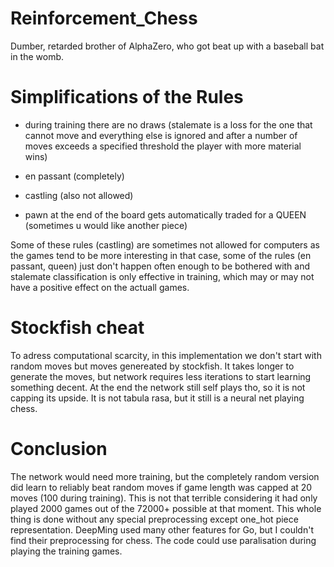 # Reinforcement_Chess

Dumber, retarded brother of AlphaZero, who got beat up with a baseball bat in the womb.

# Simplifications of the Rules

- during training there are no draws (stalemate is a loss for the one that cannot move and everything else is ignored and after a number of moves exceeds a specified threshold the player with more material wins)

- en passant (completely)

- castling (also not allowed)

- pawn at the end of the board gets automatically traded for a QUEEN (sometimes u would like another piece)

Some of these rules (castling) are sometimes not allowed for computers as the games tend to be more interesting in that case, some of the rules (en passant, queen) just don't happen often enough to be bothered with and stalemate classification is only effective in training, which may or may not have a positive effect on the actuall games.

# Stockfish cheat

To adress computational scarcity, in this implementation we don't start with random moves but moves genereated by stockfish. It takes longer to generate the moves, but network requires less iterations to start learning something decent. At the end the network still self plays tho, so it is not capping its upside. It is not tabula rasa, but it still is a neural net playing chess.

# Conclusion

The network would need more training, but the completely random version did learn to reliably beat random moves if game length was capped at 20 moves (100 during training). This is not that terrible considering it had only played 2000 games out of the 72000+ possible at that moment. This whole thing is done without any special preprocessing except one_hot piece representation. DeepMing used many other features for Go, but I couldn't find their preprocessing for chess. The code could use paralisation during playing the training games.
